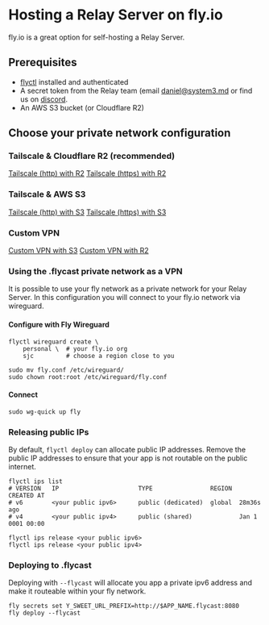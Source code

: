 # Hosting a Relay Server on fly.io

fly.io is a great option for self-hosting a Relay Server.

## Prerequisites

- [flyctl](https://fly.io/docs/hands-on/install-flyctl/) installed and authenticated
- A secret token from the Relay team (email daniel@system3.md or find us on [discord](https://discord.system3.md).
- An AWS S3 bucket (or Cloudflare R2)


## Choose your private network configuration

### Tailscale & Cloudflare R2 (recommended)
[Tailscale (http) with R2](templates/fly-r2-tailscale.md)
[Tailscale (https) with R2](templates/fly-r2-tailscale-serve.md)

### Tailscale & AWS S3
[Tailscale (http) with S3](templates/fly-s3-tailscale.md)
[Tailscale (https) with S3](templates/fly-s3-tailscale-serve.md)

### Custom VPN
[Custom VPN with S3](templates/fly-s3-custom.md)
[Custom VPN with R2](templates/fly-r2-custom.md)


### Using the .flycast private network as a VPN
It is possible to use your fly network as a private network for your Relay Server.
In this configuration you will connect to your fly.io network via wireguard.

#### Configure with Fly Wireguard

```
flyctl wireguard create \
    personal \  # your fly.io org
    sjc         # choose a region close to you

sudo mv fly.conf /etc/wireguard/
sudo chown root:root /etc/wireguard/fly.conf
```

#### Connect
```
sudo wg-quick up fly
```


### Releasing public IPs
By default, `flyctl deploy` can allocate public IP addresses.
Remove the public IP addresses to ensure that your app is not routable on the public internet.

```
flyctl ips list
# VERSION	IP                    	TYPE              	REGION	CREATED AT       
# v6     	<your public ipv6>    	public (dedicated)	global	28m36s ago      	
# v4     	<your public ipv4>    	public (shared)   	      	Jan 1 0001 00:00

flyctl ips release <your public ipv6>
flyctl ips release <your public ipv4>
```

### Deploying to .flycast
Deploying with `--flycast` will allocate you app a private ipv6 address and make it routeable within your fly network.
```
fly secrets set Y_SWEET_URL_PREFIX=http://$APP_NAME.flycast:8080
fly deploy --flycast
```
